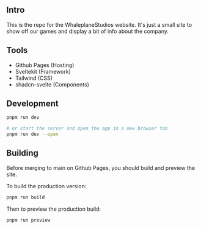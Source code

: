## Intro

This is the repo for the WhaleplaneStudios website. It's just a small site to show off our games and display a bit of info about the company.

## Tools

- Github Pages (Hosting)
- Sveltekit (Framework)
- Tailwind (CSS)
- shadcn-svelte (Components)


## Development

```bash
pnpm run dev

# or start the server and open the app in a new browser tab
pnpm run dev --open
```


## Building

Before merging to main on Github Pages, you should build and preview the site.

To build the production version:

```bash
pnpm run build
```

Then to preview the production build:

```bash
pnpm run preview
```